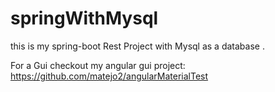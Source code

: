# springWithMysql
this is my spring-boot Rest Project with Mysql as a database . 

For a Gui checkout my angular gui project: https://github.com/matejo2/angularMaterialTest

